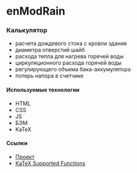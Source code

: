 # enModRain

### Калькулятор 
* расчета дождевого стока с кровли здания
* диаметра отверстий шайб 
* расхода тепла для нагрева горячей воды
* циркуляционного расхода горячей воды
* регулирующего объема бака-аккумулятора
* потерь напора в счетчике

#### Используемые технологии
* HTML
* CSS
* JS
* БЭМ
* KaTeX

#### Ссылки
* [Проект](https://bmazurme.github.io/enModRain/index.html)
* [KaTeX Supported Functions](https://katex.org/docs/supported.html)
